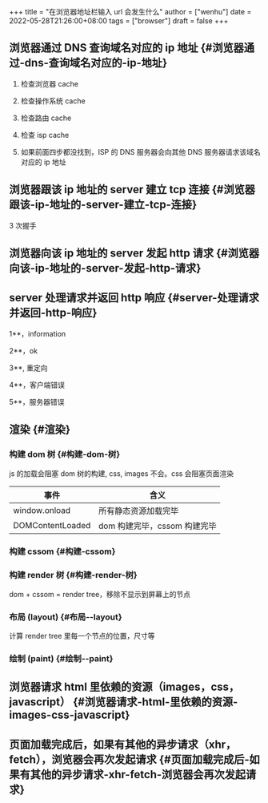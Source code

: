 +++
title = "在浏览器地址栏输入 url 会发生什么"
author = ["wenhu"]
date = 2022-05-28T21:26:00+08:00
tags = ["browser"]
draft = false
+++

## 浏览器通过 DNS 查询域名对应的 ip 地址 {#浏览器通过-dns-查询域名对应的-ip-地址}

1.  检查浏览器 cache

2.  检查操作系统 cache

3.  检查路由 cache

4.  检查 isp cache

5.  如果前面四步都没找到，ISP 的 DNS 服务器会向其他 DNS 服务器请求该域名对应的 ip 地址


## 浏览器跟该 ip 地址的 server 建立 tcp 连接 {#浏览器跟该-ip-地址的-server-建立-tcp-连接}

3 次握手


## 浏览器向该 ip 地址的 server 发起 http 请求 {#浏览器向该-ip-地址的-server-发起-http-请求}


## server 处理请求并返回 http 响应 {#server-处理请求并返回-http-响应}

1\*\*，information

2\*\*，ok

3\*\*, 重定向

4\*\*，客户端错误

5\*\*，服务器错误


## 渲染 {#渲染}


### 构建 dom 树 {#构建-dom-树}

js 的加载会阻塞 dom 树的构建, css, images 不会。css 会阻塞页面渲染

| 事件             | 含义                |
|----------------|-------------------|
| window.onload    | 所有静态资源加载完毕 |
| DOMContentLoaded | dom 构建完毕，cssom 构建完毕 |


### 构建 cssom {#构建-cssom}


### 构建 render 树 {#构建-render-树}

dom + cssom = render tree，移除不显示到屏幕上的节点


### 布局 (layout) {#布局--layout}

计算 render tree 里每一个节点的位置，尺寸等


### 绘制 (paint) {#绘制--paint}


## 浏览器请求 html 里依赖的资源（images，css，javascript） {#浏览器请求-html-里依赖的资源-images-css-javascript}


## 页面加载完成后，如果有其他的异步请求（xhr，fetch），浏览器会再次发起请求 {#页面加载完成后-如果有其他的异步请求-xhr-fetch-浏览器会再次发起请求}
